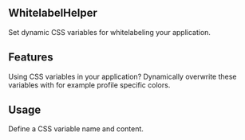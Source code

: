 ## WhitelabelHelper
Set dynamic CSS variables for whitelabeling your application.

## Features
Using CSS variables in your application? Dynamically overwrite these variables with for example profile specific colors.

## Usage
Define a CSS variable name and content.
